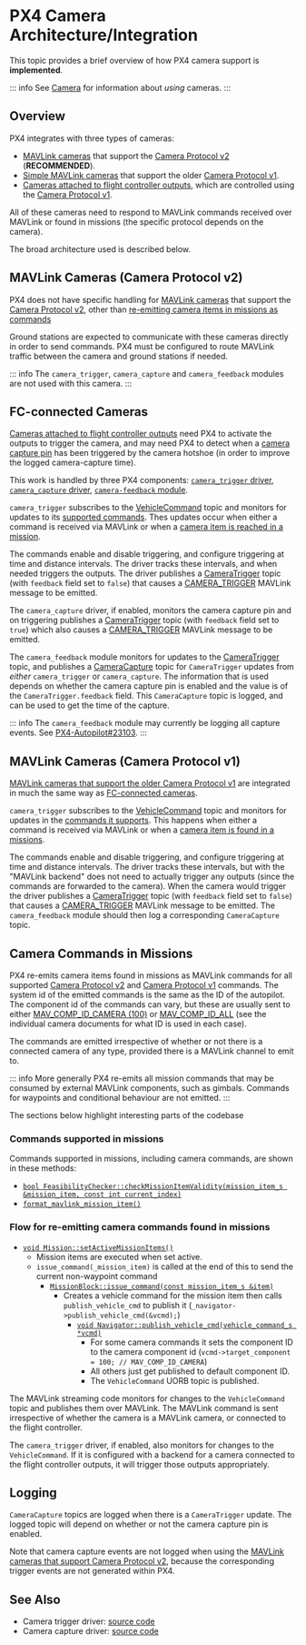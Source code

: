 # PX4 Camera Architecture/Integration

This topic provides a brief overview of how PX4 camera support is **implemented**.

::: info
See [Camera](../camera/index.md) for information about _using_ cameras.
:::

## Overview

PX4 integrates with three types of cameras:

- [MAVLink cameras](../camera/mavlink_v2_camera.md) that support the [Camera Protocol v2](https://mavlink.io/en/services/camera.html) (**RECOMMENDED**).
- [Simple MAVLink cameras](../camera/mavlink_v1_camera.md) that support the older [Camera Protocol v1](https://mavlink.io/en/services/camera.html).
- [Cameras attached to flight controller outputs](../camera/fc_connected_camera.md), which are controlled using the [Camera Protocol v1](https://mavlink.io/en/services/camera.html).

All of these cameras need to respond to MAVLink commands received over MAVLink or found in missions (the specific protocol depends on the camera).

The broad architecture used is described below.

## MAVLink Cameras (Camera Protocol v2)

PX4 does not have specific handling for [MAVLink cameras](../camera/mavlink_v2_camera.md) that support the [Camera Protocol v2](https://mavlink.io/en/services/camera.html), other than [re-emitting camera items in missions as commands](#camera-commands-in-missions)

Ground stations are expected to communicate with these cameras directly in order to send commands.
PX4 must be configured to route MAVLink traffic between the camera and ground stations if needed.

::: info
The `camera_trigger`, `camera_capture` and `camera_feedback` modules are not used with this camera.
:::

## FC-connected Cameras

[Cameras attached to flight controller outputs](../camera/fc_connected_camera.md) need PX4 to activate the outputs to trigger the camera, and may need PX4 to detect when a [camera capture pin](../camera/fc_connected_camera.md#camera-capture-configuration) has been triggered by the camera hotshoe (in order to improve the logged camera-capture time).

This work is handled by three PX4 components: [`camera_trigger` driver](https://github.com/PX4/PX4-Autopilot/tree/main/src/drivers/camera_trigger), [`camera_capture` driver](https://github.com/PX4/PX4-Autopilot/tree/main/src/drivers/camera_capture), [`camera-feedback` module](../modules/modules_system.md#camera-feedback).

`camera_trigger` subscribes to the [VehicleCommand](../msg_docs/VehicleCommand.md) topic and monitors for updates to its [supported commands](../camera/fc_connected_camera.md#mavlink-command-interface).
Thes updates occur when either a command is received via MAVLink or when a [camera item is reached in a mission](#camera-commands-in-missions).

The commands enable and disable triggering, and configure triggering at time and distance intervals.
The driver tracks these intervals, and when needed triggers the outputs.
The driver publishes a [CameraTrigger](../msg_docs/CameraTrigger.md) topic (with `feedback` field set to `false`) that causes a [CAMERA_TRIGGER](https://mavlink.io/en/messages/common.html#CAMERA_TRIGGER) MAVLink message to be emitted.

The `camera_capture` driver, if enabled, monitors the camera capture pin and on triggering publishes a [CameraTrigger](../msg_docs/CameraTrigger.md) topic (with `feedback` field set to `true`) which also causes a [CAMERA_TRIGGER](https://mavlink.io/en/messages/common.html#CAMERA_TRIGGER) MAVLink message to be emitted.

The `camera_feedback` module monitors for updates to the [CameraTrigger](../msg_docs/CameraTrigger.md) topic, and publishes a [CameraCapture](../msg_docs/CameraCapture.md) topic for `CameraTrigger` updates from _either_ `camera_trigger` or `camera_capture`.
The information that is used depends on whether the camera capture pin is enabled and the value is of the `CameraTrigger.feedback` field.
This `CameraCapture` topic is logged, and can be used to get the time of the capture.

::: info
The `camera_feedback` module may currently be logging all capture events.
See [PX4-Autopilot#23103](https://github.com/PX4/PX4-Autopilot/pull/23103).
:::

## MAVLink Cameras (Camera Protocol v1)

[MAVLink cameras that support the older Camera Protocol v1](../camera/mavlink_v1_camera.md) are integrated in much the same way as [FC-connected cameras](fc-connected-cameras).

`camera_trigger` subscribes to the [VehicleCommand](../msg_docs/VehicleCommand.md) topic and monitors for updates in the [commands it supports](../camera/fc_connected_camera.md#mavlink-command-interface).
This happens when either a command is received via MAVLink or when a [camera item is found in a missions](#camera-commands-in-missions).

The commands enable and disable triggering, and configure triggering at time and distance intervals.
The driver tracks these intervals, but with the "MAVLink backend" does not need to actually trigger any outputs (since the commands are forwarded to the camera).
When the camera would trigger the driver publishes a [CameraTrigger](../msg_docs/CameraTrigger.md) topic (with `feedback` field set to `false`) that causes a [CAMERA_TRIGGER](https://mavlink.io/en/messages/common.html#CAMERA_TRIGGER) MAVLink message to be emitted.
The `camera_feedback` module should then log a corresponding `CameraCapture` topic.

## Camera Commands in Missions

PX4 re-emits camera items found in missions as MAVLink commands for all supported [Camera Protocol v2](https://mavlink.io/en/services/camera.html) and [Camera Protocol v1](https://mavlink.io/en/services/camera.html) commands.
The system id of the emitted commands is the same as the ID of the autopilot.
The component id of the commands can vary, but these are usually sent to either [MAV_COMP_ID_CAMERA (100)](https://mavlink.io/en/messages/common.html#MAV_COMP_ID_CAMERA) or [MAV_COMP_ID_ALL](https://mavlink.io/en/messages/common.html#MAV_COMP_ID_ALL) (see the individual camera documents for what ID is used in each case).

The commands are emitted irrespective of whether or not there is a connected camera of any type, provided there is a MAVLink channel to emit to.

::: info
More generally PX4 re-emits all mission commands that may be consumed by external MAVLink components, such as gimbals.
Commands for waypoints and conditional behaviour are not emitted.
:::

The sections below highlight interesting parts of the codebase

### Commands supported in missions

Commands supported in missions, including camera commands, are shown in these methods:

- [`bool FeasibilityChecker::checkMissionItemValidity(mission_item_s &mission_item, const int current_index)`](https://github.com/PX4/PX4-Autopilot/blob/main/src/modules/navigator/MissionFeasibility/FeasibilityChecker.cpp#L257-L306)
- [`format_mavlink_mission_item()`](https://github.com/PX4/PX4-Autopilot/blob/main/src/modules/mavlink/mavlink_mission.cpp#L1672-L1693)

### Flow for re-emitting camera commands found in missions

- [`void Mission::setActiveMissionItems()`](https://github.com/PX4/PX4-Autopilot/blob/main/src/modules/navigator/mission.cpp#L187-L281)
  - Mission items are executed when set active.
  - `issue_command(_mission_item)` is called at the end of this to send the current non-waypoint command
    - [`MissionBlock::issue_command(const mission_item_s &item)`](https://github.com/PX4/PX4-Autopilot/blob/main/src/modules/navigator/mission_block.cpp#L543-L562)
      - Creates a vehicle command for the mission item then calls `publish_vehicle_cmd` to publish it (`_navigator->publish_vehicle_cmd(&vcmd);`)
        - [`void Navigator::publish_vehicle_cmd(vehicle_command_s *vcmd)`](https://github.com/PX4/PX4-Autopilot/blob/main/src/modules/navigator/navigator_main.cpp#L1358)
          - For some camera commands it sets the component ID to the camera component id (`vcmd->target_component = 100; // MAV_COMP_ID_CAMERA`)
          - All others just get published to default component ID.
          - The `VehicleCommand` UORB topic is published.

The MAVLink streaming code monitors for changes to the `VehicleCommand` topic and publishes them over MAVLink.
The MAVLink command is sent irrespective of whether the camera is a MAVLink camera, or connected to the flight controller.

The `camera_trigger` driver, if enabled, also monitors for changes to the `VehicleCommand`.
If it is configured with a backend for a camera connected to the flight controller outputs, it will trigger those outputs appropriately.

## Logging

`CameraCapture` topics are logged when there is a `CameraTrigger` update.
The logged topic will depend on whether or not the camera capture pin is enabled.

Note that camera capture events are not logged when using the [MAVLink cameras that support Camera Protocol v2](../camera/mavlink_v2_camera.md), because the corresponding trigger events are not generated within PX4.

## See Also

- Camera trigger driver: [source code](https://github.com/PX4/PX4-Autopilot/tree/main/src/drivers/camera_trigger) <!-- no module doc -->
- Camera capture driver: [source code](https://github.com/PX4/PX4-Autopilot/tree/main/src/drivers/camera_capture) <!-- no module doc -->
